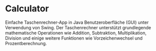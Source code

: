 # Calculator
Einfache Taschenrechner-App in Java
Benutzeroberfläche (GUI) unter Verwendung von Swing. 
Der Taschenrechner unterstützt grundlegende mathematische Operationen wie Addition,
Subtraktion, Multiplikation, Division und einige weitere Funktionen wie Vorzeichenwechsel und Prozentberechnung.
